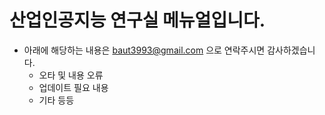 # 산업인공지능 연구실 메뉴얼입니다.

+ 아래에 해당하는 내용은 baut3993@gmail.com 으로 연락주시면 감사하겠습니다.
  + 오타 및 내용 오류
  + 업데이트 필요 내용
  + 기타 등등

```{tableofcontents}
```
